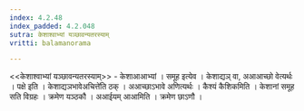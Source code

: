 ```yaml
---
index: 4.2.48
index_padded: 4.2.048
sutra: केशाश्वाभ्यां यञ्छावन्यतरस्याम्
vritti: balamanorama

---
```

<<केशाश्वाभ्यां यञ्छावन्यतरस्याम्>> - केशाआआभ्यां । समूह इत्येव । केशाद्यञ् वा, अआआच्छो वेत्यर्थः । पक्षे इति । केशाद्यञभावेअचित्ते॑ति ठक् । अआच्छाऽभावे अणित्यर्थः । कैश्यं कैशिकमिति । केशानां समूह सति विग्रहः । क्रमेण यञ्ठकौ । अआईयम् आआमिति । क्रमेण छाऽणौ ।